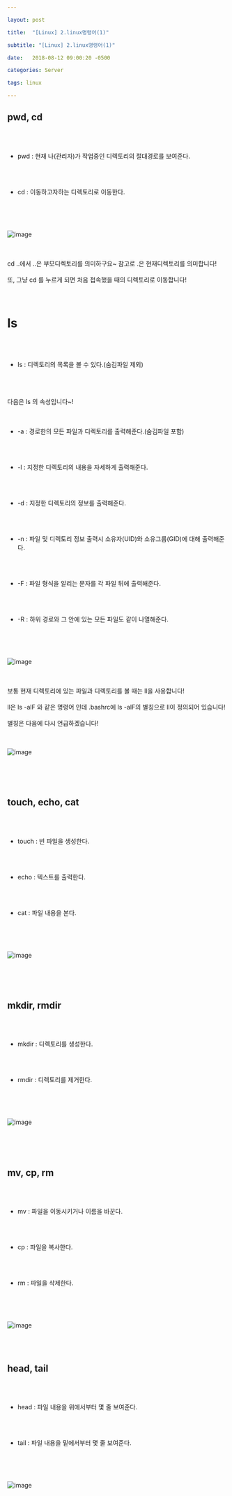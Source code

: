 ```yaml
---

layout: post

title:  "[Linux] 2.linux명령어(1)"

subtitle: "[Linux] 2.linux명령어(1)"

date:   2018-08-12 09:00:20 -0500

categories: Server

tags: linux

---
```


## pwd, cd

<br>
<br>

- pwd : 현재 나(관리자)가 작업중인 디렉토리의 절대경로를 보여준다.

<br>
<br>

- cd : 이동하고자하는 디렉토리로 이동한다.

<br>
<br>
<br>

![image](/image/linux_image/linux08.png)

<br>
<br>
cd ..에서 ..은 부모디렉토리를 의미하구요~ 참고로 .은 현재디렉토리를 의미합니다!
<br>
<br>
또, 그냥 cd 를 누르게 되면 처음 접속했을 때의 디렉토리로 이동합니다!
<br>
<br>
<br>

# ls

<br>
<br>

- ls : 디렉토리의 목록을 볼 수 있다.(숨김파일 제외)

<br>
<br>
<br>
다음은 ls 의 속성입니다~!
<br>
<br>
<br>

- -a : 경로한의 모든 파일과 디렉토리를 출력해준다.(숨김파일 포함)

<br>
<br>

- -l : 지정한 디렉토리의 내용을 자세하게 출력해준다.

<br>
<br>

- -d : 지정한 디렉토리의 정보를 출력해준다.

<br>
<br>

- -n : 파일 및 디렉토리 정보 출력시 소유자(UID)와 소유그룹(GID)에 대해 출력해준다.

<br>
<br>

- -F : 파일 형식을 알리는 문자를 각 파일 뒤에 출력해준다.

<br>
<br>

- -R : 하위 경로와 그 안에 있는 모든 파일도 같이 나열해준다.

<br>
<br>
<br>

![image](/image/linux_image/linux09.png)

<br>
<br>
보통 현재 디렉토리에 있는 파일과 디렉토리를 볼 때는 ll을 사용합니다!
<br>
<br>
ll은 ls -alF 와 같은 명령어 인데 .bashrc에 ls -alF의 별칭으로 ll이 정의되어 있습니다!
<br>
<br>
별칭은 다음에 다시 언급하겠습니다!
<br>
<br>
<br>

![image](/image/linux_image/linux10.png)

<br>
<br>
<br>

## touch, echo, cat

<br>
<br>

- touch : 빈 파일을 생성한다.

<br>
<br>

- echo : 텍스트를 출력한다.

<br>
<br>

- cat : 파일 내용을 본다.

<br>
<br>
<br>

![image](/image/linux_image/linux11.png)

<br>
<br>
<br>

## mkdir, rmdir

<br>
<br>

- mkdir : 디렉토리를 생성한다.

<br>
<br>

- rmdir : 디렉토리를 제거한다.

<br>
<br>
<br>

![image](/image/linux_image/linux12.png)

<br>
<br>
<br>

## mv, cp, rm

<br>
<br>

- mv : 파일을 이동시키거나 이름을 바꾼다.

<br>
<br>

- cp : 파일을 복사한다.

<br>
<br>

- rm : 파일을 삭제한다.

<br>
<br>
<br>

![image](/image/linux_image/linux13.png)

<br>
<br>

## head, tail

<br>
<br>

- head : 파일 내용을 위에서부터 몇 줄 보여준다.

<br>
<br>

- tail : 파일 내용을 밑에서부터 몇 줄 보여준다.

<br>
<br>
<br>

![image](/image/linux_image/linux14.png)




